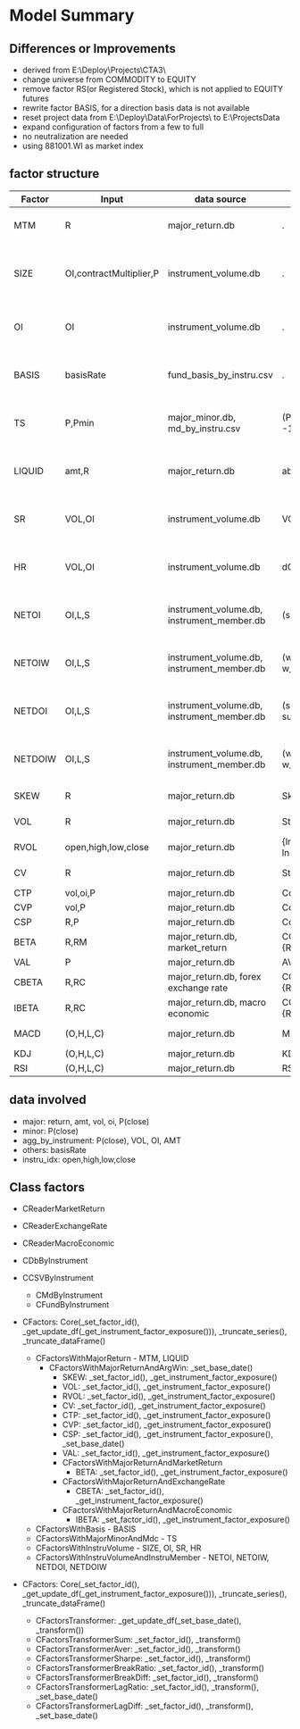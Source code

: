 # Model Summary

## Differences or Improvements

+ derived from E:\Deploy\Projects\CTA3\
+ change universe from COMMODITY to EQUITY
+ remove factor RS(or Registered Stock), which is not applied to EQUITY futures
+ rewrite factor BASIS, for a direction basis data is not available
+ reset project data from  E:\Deploy\Data\ForProjects\ to E:\ProjectsData
+ expand configuration of factors from a few to full
+ no neutralization are needed
+ using 881001.WI as market index

## factor structure

| Factor  | Input                   | data source                                | Fun                                  | Parameters               | Derived                                                                          |
|---------|-------------------------|--------------------------------------------|--------------------------------------|--------------------------|----------------------------------------------------------------------------------|
| MTM     | R                       | major_return.db                            | .                                    | None                     | Sum[T]X, Sum[T]X/Std[T]X, T=(10,20,60,120,180,240)                               |
| SIZE    | OI,contractMultiplier,P | instrument_volume.db                       | .                                    | None                     | Aver[T]X, X / Aver[T]X - 1, T=(10,20,60,120,180,240), X / X[L] - 1 L=(20,60,240) |
| OI      | OI                      | instrument_volume.db                       | .                                    | None                     | X / Aver[T]X - 1, T=(10,20,60,120,180,240), X / X[L] - 1 L=(20,60,240)           |
| BASIS   | basisRate               | fund_basis_by_instru.csv                   | .                                    | None                     | Aver[T]X, X - Aver[T]X, T=(10,20,60,120,180,240), X - X[L] L=(20,60,240)         |
| TS      | P,Pmin                  | major_minor.db, md_by_instru.csv           | (P/Pmin -1)*12/MonthD                | None                     | Aver[T]X, X - Aver[T]X, T=(10,20,60,120,180,240), X - X[L] L=(20,60,240)         |
| LIQUID  | amt,R                   | major_return.db                            | abs(R)/amt                           | None                     | Aver[T]X, X - Aver[T]X, T=(10,20,60,120,180,240), X - X[L] L=(20,60,240)         |
| SR      | VOL,OI                  | instrument_volume.db                       | VOL/OI                               | None                     | Aver[T]X, X - Aver[T]X, T=(10,20,60,120,180,240), X - X[L] L=(20,60,240)         |
| HR      | VOL,OI                  | instrument_volume.db                       | dOI/VOL                              | None                     | Aver[T]X, X - Aver[T]X, T=(10,20,60,120,180,240), X - X[L] L=(20,60,240)         |
| NETOI   | OI,L,S                  | instrument_volume.db, instrument_member.db | (sum(L)-sum(S))/OI                   | None                     | Aver[T]X, X - Aver[T]X, T=(10,20,60,120,180,240), X - X[L] L=(20,60,240)         |
| NETOIW  | OI,L,S                  | instrument_volume.db, instrument_member.db | (w_sum(L)-w_sum(S))/OI               | None                     | Aver[T]X, X - Aver[T]X, T=(10,20,60,120,180,240), X - X[L] L=(20,60,240)         |
| NETDOI  | OI,L,S                  | instrument_volume.db, instrument_member.db | (sum(dL)-sum(dS))/OI                 | None                     | Aver[T]X, X - Aver[T]X, T=(10,20,60,120,180,240), X - X[L] L=(20,60,240)         |
| NETDOIW | OI,L,S                  | instrument_volume.db, instrument_member.db | (w_sum(dL)-w_sum(dS))/OI             | None                     | Aver[T]X, X - Aver[T]X, T=(10,20,60,120,180,240), X - X[L] L=(20,60,240)         |
| SKEW    | R                       | major_return.db                            | Skew[T]R                             | T=(10,20,60,120,180,240) | X - X[L] L=(20,60,240)                                                           |
| VOL     | R                       | major_return.db                            | Std[T]R                              | T=(10,20,60,120,180,240) | X - X[L] L=(20,60,240)                                                           |
| RVOL    | open,high,low,close     | major_return.db                            | {ln(h/o)ln(h/c) + ln(l/o)ln(l/c)}[T] | T=(10,20,60,120,180,240) | X - X[L] L=(20,60,240)                                                           |
| CV      | R                       | major_return.db                            | Std[T]R/abs(Aver[T]R)                | T=(10,20,60,120,180,240) | X - X[L] L=(20,60,240)                                                           |
| CTP     | vol,oi,P                | major_return.db                            | Corr[T](vol/oi, P)                   | T=(60,120,180,240)       | X - X[L] L=(20,60,240)                                                           |
| CVP     | vol,P                   | major_return.db                            | Corr[T](vol, P)                      | T=(60,120,180,240)       | X - X[L] L=(20,60,240)                                                           |
| CSP     | R,P                     | major_return.db                            | Corr[T](Std[20]R, P)                 | T=(60,120,180,240)       | X - X[L] L=(20,60,240)                                                           |
| BETA    | R,RM                    | major_return.db, market_return             | COV[T]{R,RM}/VAR[T]{RM}              | T=(20,60,120,180,240)    | X - X[L] L=(20,60,240)                                                           |
| VAL     | P                       | major_return.db                            | AVER[20]P/Aver[T]P                   | T=(120,240,378,504)      | X - X[L] L=(20,60,240)                                                           |
| CBETA   | R,RC                    | major_return.db, forex exchange rate       | COV[T]{R,RC}/VAR[T]{RC}              | T=(120,240,378,504)      | X - X[L] L=(20,60,240)                                                           |
| IBETA   | R,RC                    | major_return.db, macro economic            | COV[T]{R,RC}/VAR[T]{RC}              | T=(120,240,378,504)      | X - X[L] L=(20,60,240)                                                           |
| MACD    | (O,H,L,C)               | major_return.db                            | MACD(F, S, ALPHA)                    | (F=10, S=20, ALPHA=0.2)  |                                                                                  |
| KDJ     | (O,H,L,C)               | major_return.db                            | KDJ(N)                               | (N=10, 15)               |                                                                                  |
| RSI     | (O,H,L,C)               | major_return.db                            | RSI(N)                               | (N=10, 15)               |                                                                                  |

## data involved

+ major: return, amt, vol, oi, P(close)
+ minor: P(close)
+ agg_by_instrument: P(close), VOL, OI, AMT
+ others: basisRate
+ instru_idx: open,high,low,close

## Class factors

+ CReaderMarketReturn
+ CReaderExchangeRate
+ CReaderMacroEconomic
+ CDbByInstrument
+ CCSVByInstrument
    + CMdByInstrument
    + CFundByInstrument

+ CFactors: Core(_set_factor_id(), _get_update_df(_get_instrument_factor_exposure())), _truncate_series(), _truncate_dataFrame()
    + CFactorsWithMajorReturn - MTM, LIQUID
        + CFactorsWithMajorReturnAndArgWin: _set_base_date()
            + SKEW: _set_factor_id(), _get_instrument_factor_exposure()
            + VOL: _set_factor_id(), _get_instrument_factor_exposure()
            + RVOL: _set_factor_id(), _get_instrument_factor_exposure()
            + CV: _set_factor_id(), _get_instrument_factor_exposure()
            + CTP: _set_factor_id(), _get_instrument_factor_exposure()
            + CVP: _set_factor_id(), _get_instrument_factor_exposure()
            + CSP: _set_factor_id(), _get_instrument_factor_exposure(), _set_base_date()
            + VAL: _set_factor_id(), _get_instrument_factor_exposure()
            + CFactorsWithMajorReturnAndMarketReturn
                + BETA: _set_factor_id(), _get_instrument_factor_exposure()
            + CFactorsWithMajorReturnAndExchangeRate
                + CBETA: _set_factor_id(), _get_instrument_factor_exposure()
            + CFactorsWithMajorReturnAndMacroEconomic
                + IBETA: _set_factor_id(), _get_instrument_factor_exposure()
    + CFactorsWithBasis - BASIS
    + CFactorsWithMajorMinorAndMdc - TS
    + CFactorsWithInstruVolume - SIZE, OI, SR, HR
    + CFactorsWithInstruVolumeAndInstruMember - NETOI, NETOIW, NETDOI, NETDOIW

+ CFactors: Core(_set_factor_id(), _get_update_df(_get_instrument_factor_exposure())), _truncate_series(), _truncate_dataFrame()
    + CFactorsTransformer:  _get_update_df(_set_base_date(), _transform())
    + CFactorsTransformerSum: _set_factor_id(), _transform()
    + CFactorsTransformerAver: _set_factor_id(), _transform()
    + CFactorsTransformerSharpe: _set_factor_id(), _transform()
    + CFactorsTransformerBreakRatio: _set_factor_id(), _transform()
    + CFactorsTransformerBreakDiff: _set_factor_id(), _transform()
    + CFactorsTransformerLagRatio: _set_factor_id(), _transform(), _set_base_date()
    + CFactorsTransformerLagDiff: _set_factor_id(), _transform(), _set_base_date()